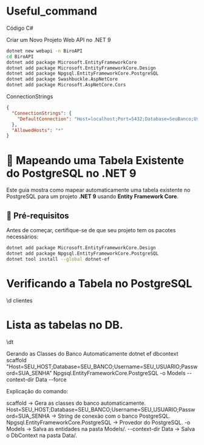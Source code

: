 # Useful_command
Código C#

Criar um Novo Projeto Web API no .NET 9

```sh
dotnet new webapi -n BiroAPI
cd BiroAPI
dotnet add package Microsoft.EntityFrameworkCore
dotnet add package Microsoft.EntityFrameworkCore.Design
dotnet add package Npgsql.EntityFrameworkCore.PostgreSQL
dotnet add package Swashbuckle.AspNetCore
dotnet add package Microsoft.AspNetCore.Cors

```

ConnectionStrings
```json
{
  "ConnectionStrings": {
    "DefaultConnection": "Host=localhost;Port=5432;Database=SeuBanco;Username=SeuUsuario;Password=SuaSenha"
  },
  "AllowedHosts": "*"
}
```

# 🚀 Mapeando uma Tabela Existente do PostgreSQL no .NET 9  

Este guia mostra como mapear automaticamente uma tabela existente no PostgreSQL para um projeto **.NET 9** usando **Entity Framework Core**.  

## 📌 **Pré-requisitos**  

Antes de começar, certifique-se de que seu projeto tem os pacotes necessários:  

```sh
dotnet add package Microsoft.EntityFrameworkCore.Design
dotnet add package Npgsql.EntityFrameworkCore.PostgreSQL
dotnet tool install --global dotnet-ef
```

# Verificando a Tabela no PostgreSQL
\d clientes
# Lista as tabelas no DB.
\dt

Gerando as Classes do Banco Automaticamente
dotnet ef dbcontext scaffold "Host=SEU_HOST;Database=SEU_BANCO;Username=SEU_USUARIO;Password=SUA_SENHA" Npgsql.EntityFrameworkCore.PostgreSQL -o Models --context-dir Data --force

Explicação do comando:

scaffold → Gera as classes do banco automaticamente.
Host=SEU_HOST;Database=SEU_BANCO;Username=SEU_USUARIO;Password=SUA_SENHA → String de conexão com o banco PostgreSQL.
Npgsql.EntityFrameworkCore.PostgreSQL → Provedor do PostgreSQL.
-o Models → Salva as entidades na pasta Models/.
--context-dir Data → Salva o DbContext na pasta Data/.

